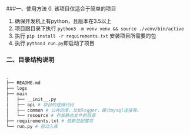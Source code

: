 ###一、使用方法
0. 该项目仅适合于简单的项目
1. 确保开发机上有python，且版本在3.5以上
2. 项目跟目录下执行 ```python3 -m venv venv && source ./venv/bin/active```
3. 执行 ```pip install -r requirements.txt``` 安装项目所需要的包
4. 执行 ``` python3 run.py ```即启动了项目


### 二、目录结构说明
 ```bash

.
├── README.md
├── logs
├── main
│   ├── __init__.py
│   ├── api # 项目的逻辑代码
│   ├── common # 公共的库，比如logger，建立mysql连接等。
│   └── resource # 存放静态文件的目录
├── requirements.txt # 依赖包配置项
└── run.py # 启动入库
```
